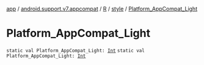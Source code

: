 [app](../../../index.md) / [android.support.v7.appcompat](../../index.md) / [R](../index.md) / [style](index.md) / [Platform_AppCompat_Light](./-platform_-app-compat_-light.md)

# Platform_AppCompat_Light

`static val Platform_AppCompat_Light: `[`Int`](https://kotlinlang.org/api/latest/jvm/stdlib/kotlin/-int/index.html)
`static val Platform_AppCompat_Light: `[`Int`](https://kotlinlang.org/api/latest/jvm/stdlib/kotlin/-int/index.html)